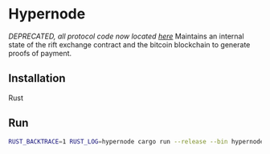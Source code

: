 # Hypernode
*DEPRECATED, all protocol code now located [here](https://github.com/rift-labs-inc/protocol)*
Maintains an internal state of the rift exchange contract and the bitcoin blockchain to generate proofs of payment.

## Installation
Rust

## Run
```bash
RUST_BACKTRACE=1 RUST_LOG=hypernode cargo run --release --bin hypernode
```

